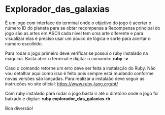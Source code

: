# Explorador_das_galaxias
  
        
É um jogo com interface do terminal onde o objetivo do jogo é acertar o número ID do planeta para se obter recompensa a Recompensa principal do jogo são as artes em ASCII cada nível tem uma arte diferente
e para visualizar elas é preciso usar um pouco de lógica e sorte para acertar o número escolhido.

Para rodar o jogo primeiro deve verificar se possui o ruby instalado na máquina. 
Basta abrir o terminal e digitar o comando: <b> ruby -v </b>

Caso o comando retorne um erro deve ser feita a instalação do Ruby. Não vou detalhar aqui como isso é feito pois sempre está mudando conforme novas versões são lançadas. Para  realizar a instalaão deve seguir as instruções no site oficial:
https://www.ruby-lang.org/pt/

Com ruby instalado para rodar o jogo basta ir até o diretório onde o jogo foi baixado e digitar:
<b> ruby explorador_das_galaxias.rb </b>

Boa diversão!
